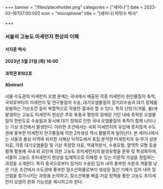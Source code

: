 +++
banner = "/files/placeholder.png"
categories = ["세미나"]
date = 2023-03-16T07:00:00Z
icon = "microphone"
title = "[세미나] 박민수 박사"

+++
### 서울의 고농도 미세먼지 현상의 이해

#### 서지훈 박사

#### 2023년 3월 21일 (화) 16:00

#### 과학관 B102호

#### Abstract
서울·수도권의 미세먼지 오염 문제는 국내에서 배출된 각종 미세먼지 원인물질의 축적, 국외로부터의 미세먼지 및 전구물질의 수송, 대기오염물질의 장거리수송과 대기 정체를 유발하는 기상조건 등이 복합적으로 작용한 결과라 할 수 있다. 특히 난방기(겨울, 봄)에 발생하는 고농도 미세먼지 현상은 주로 북중국 평원의 정체된 기단 내에 축적된 오염물질이 한반도로 수송됨과 동시에 대기 정체로 인한 국내 오염물질의 축적이 함께 나타나는 기상 조건에서 발생한다. 이러한 조건에서는 국외 미세먼지의 유입에 못지않게 수도권에 풍부한 미세먼지 전구물질에 의한 2차생성 역시 활발하게 일어난다. 본 세미나에서는 서울과 풍상 지역에 위치한 서해상 덕적도에서 포집·분석한 미세먼지의 유·무기 성분 자료, 각종 대기오염물질 및 기상 측정망 자료, 역궤적분석, 수용모형, 열역학 모형 등을 함께 활용해 국내·외 요인에 의한 고농도 초미세먼지의 발생유형을 분류 및 특성화하여, 서울의 고농도 초미세먼지 현상을 입체적으로 이해할 수 있는 이론적 가설을 정립하는 과정을 소개한다. 특히 중국으로부터 장거리 수송된 입자 내의 풍부한 수분과 겨울철 낮은 기온 조건에서 수도권에 풍부한 질소산화물로부터 생성된 질산 기체가 입자 내의 질산염을 증가시키는 과정을 논의하고, 질소산화물 배출 저감 정책을 통한 고농도 초미세먼지 오염의 완화 가능성을 제시하고자 한다.